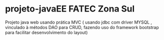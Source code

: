# projeto-javaEE FATEC Zona Sul


Projeto java web usando prática MVC ( usando jdbc com driver MYSQL , vinculado  à métodos DAO para CRUD, fazendo uso do framework bootstrap para facilitar desenvolvimento do layout)
